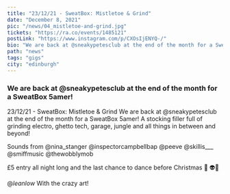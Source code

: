 ```yaml
---
title: "23/12/21 - SweatBox: Mistletoe & Grind"
date: "December 8, 2021"
pic: "/news/04_mistletoe-and-grind.jpg"
tickets: "https://ra.co/events/1485121"
postLink: "https://www.instagram.com/p/CXOsIjENYQ-/"
bio: "We are back at @sneakypetesclub at the end of the month for a SweatBox 5amer! ..."
path: "news"
tags: "gigs"
city: "edinburgh"
---
```


### We are back at @sneakypetesclub at the end of the month for a SweatBox 5amer!

23/12/21 - SweatBox: Mistletoe & Grind
We are back at @sneakypetesclub at the end of the month for a SweatBox 5amer!
A stocking filler full of grinding electro, ghetto tech, garage, jungle and all things in between and beyond!

Sounds from
@nina_stanger
@inspectorcampbellbap
@peeve
@skillis\_\_\_
@smiffmusic
@thewobblymob

£5 entry all night long and the last chance to dance before Christmas 🎄 👽🎄

@_leanlow_ With the crazy art!
